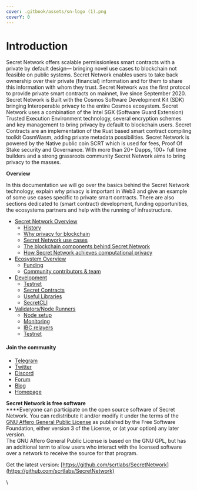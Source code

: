 ```yaml
---
cover: .gitbook/assets/sn-logo (1).png
coverY: 0
---
```


# Introduction

Secret Network offers scalable permissionless smart contracts with a private by default design— bringing novel use cases to blockchain not feasible on public systems. Secret Network enables users to take back ownership over their private (financial) information and for them to share this information with whom they trust. Secret Network was the first protocol to provide private smart contracts on mainnet, live since September 2020. Secret Network is Built with the Cosmos Software Development Kit (SDK) bringing Interoperable privacy to the entire Cosmos ecosystem. Secret Network uses a combination of the Intel SGX (Software Guard Extension) Trusted Execution Environment technology, several encryption schemes and key management to bring privacy by default to blockchain users. Secret Contracts are an implementation of the Rust based smart contract compiling toolkit CosmWasm, adding private metadata possibilities. Secret Network is powered by the Native public coin SCRT which is used for fees, Proof Of Stake security and Governance. With more than 20+ Dapps, 100+ full time builders and a strong grassroots community Secret Network aims to bring privacy to the masses.

**Overview**

In this documentation we will go over the basics behind the Secret Network technology, explain why privacy is important in Web3 and give an example of some use cases specific to private smart contracts. There are also sections dedicated to (smart contract) development, funding opportunities, the ecosystems partners and help with the running of infrastructure.

* [Secret Network Overview](secret-network-overview/)
  * [History](secret-network-overview/history.md)
  * [Why privacy for blockchain](secret-network-overview/privacy-for-blockchain.md)
  * [Secret Network use cases](secret-network-overview/use-cases/)
  * [The blockchain components behind Secret Network](development/secret-contracts/core-components/)
  * [How Secret Network achieves computational privacy](secret-network-overview/privacy-technology/)
* [Ecosystem Overview](ecosystem-overview/)
  * [Funding](ecosystem-overview/funding/)
  * [Community contributors & team](ecosystem-overview/contributors-and-entities/)
* [Development](development/)
  * [Testnet](development/testnet.md)
  * [Secret Contracts](development/secret-cli/secret-contracts.md)
  * [Useful Libraries](development/useful-libraries.md)
  * [SecretCLI](development/secret-cli/)
* [Validators/Node Runners](node-runners/)
  * [Node setup](node-runners/node-setup/)
  * [Monitoring](node-runners/node-monitoring/)
  * [IBC relayers](node-runners/ibc-relayers.md)
  * [Testnet](node-runners/testnet/)

#### Join the community

* [Telegram](https://t.me/SCRTCommunity)
* [Twitter](https://twitter.com/SecretNetwork)
* [Discord](https://chat.scrt.network/)
* [Forum](https://forum.scrt.network/)
* [Blog](https://blog.scrt.network/)
* [Homepage](https://scrt.network/)

**Secret Network is free software**\
****Everyone can participate on the open source software of Secret Network. You can redistribute it and/or modify it under the terms of the [GNU Affero General Public License](https://github.com/SecretFoundation/docs/blob/main/LICENSE) as published by the Free Software Foundation, either version 3 of the License, or (at your option) any later version. \
The GNU Affero General Public License is based on the GNU GPL, but has an additional term to allow users who interact with the licensed software over a network to receive the source for that program.

Get the latest version: [https://github.com/scrtlabs/SecretNetwork](https://github.com/scrtlabs/SecretNetwork)



\
